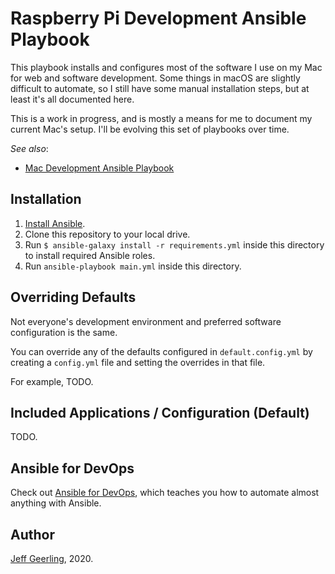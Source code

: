 # Raspberry Pi Development Ansible Playbook

This playbook installs and configures most of the software I use on my Mac for web and software development. Some things in macOS are slightly difficult to automate, so I still have some manual installation steps, but at least it's all documented here.

This is a work in progress, and is mostly a means for me to document my current Mac's setup. I'll be evolving this set of playbooks over time.

_See also_:

  - [Mac Development Ansible Playbook](https://github.com/geerlingguy/mac-dev-playbook)

## Installation

  1. [Install Ansible](https://docs.ansible.com/ansible/latest/installation_guide/intro_installation.html).
  2. Clone this repository to your local drive.
  3. Run `$ ansible-galaxy install -r requirements.yml` inside this directory to install required Ansible roles.
  4. Run `ansible-playbook main.yml` inside this directory.

## Overriding Defaults

Not everyone's development environment and preferred software configuration is the same.

You can override any of the defaults configured in `default.config.yml` by creating a `config.yml` file and setting the overrides in that file.

For example, TODO.

## Included Applications / Configuration (Default)

TODO.

## Ansible for DevOps

Check out [Ansible for DevOps](https://www.ansiblefordevops.com), which teaches you how to automate almost anything with Ansible.

## Author

[Jeff Geerling](https://www.jeffgeerling.com), 2020.
